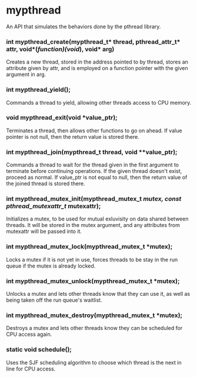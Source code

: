 # mypthread
An API that simulates the behaviors done by the pthread library.  

### int mypthread_create(mypthread_t* thread, pthread_attr_t* attr, void*(*function)(void*), void* arg)

Creates a new thread, stored in the address pointed to by thread, stores an attribute given by attr, and is employed on a function pointer with the given argument in arg.

### int mypthread_yield();

Commands a thread to yield, allowing other threads access to CPU memory.

### void mypthread_exit(void *value_ptr);

Terminates a thread, then allows other functions to go on ahead.  If value pointer is not null, then the return value is stored there.

### int mypthread_join(mypthread_t thread, void **value_ptr);

Commands a thread to wait for the thread given in the first argument to terminate before continuing operations.  If the given thread doesn't exist, proceed as normal.
If value_ptr is not equal to null, then the return value of the joined thread is stored there.

### int mypthread_mutex_init(mypthread_mutex_t *mutex, const pthread_mutexattr_t* mutexattr);

Initializes a mutex, to be used for mutual exluvisity on data shared between threads.  It will be stored in the mutex argument, and any attributes from mutexattr will be passed into it.

### int mypthread_mutex_lock(mypthread_mutex_t *mutex);

Locks a mutex if it is not yet in use, forces threads to be stay in the run queue if the mutex is already locked.

### int mypthread_mutex_unlock(mypthread_mutex_t *mutex);

Unlocks a mutex and lets other threads know that they can use it, as well as being taken off the run queue's waitlist.

### int mypthread_mutex_destroy(mypthread_mutex_t *mutex);

Destroys a mutex and lets other threads know they can be scheduled for CPU access again.

### static void schedule();

Uses the SJF scheduling algorithm to choose which thread is the next in line for CPU access.

